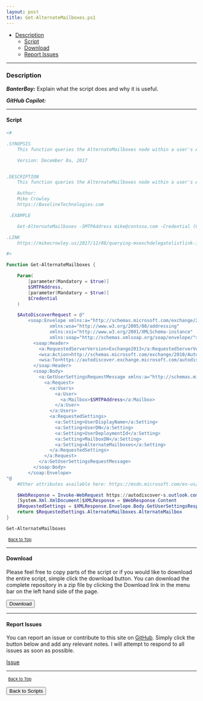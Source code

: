 ```yaml
---
layout: post
title: Get-AlternateMailboxes.ps1
---
```


- [Description](#description)
  - [Script](#script)
  - [Download](#download)
  - [Report Issues](#report-issues)

---

### Description

**_BanterBoy:_** Explain what the script does and why it is useful.

**_GitHub Copilot:_**

---

#### Script

```powershell
<#

.SYNOPSIS
    This function queries the AlternateMailboxes node within a user's AutoDiscover response. See the link for details.

    Version: December 8a, 2017


.DESCRIPTION
    This function queries the AlternateMailboxes node within a user's AutoDiscover response. See the link for details.

    Author:
    Mike Crowley
    https://BaselineTechnologies.com

 .EXAMPLE

    Get-AlternateMailboxes -SMTPAddress mike@contoso.com -Credential (Get-Credential)

.LINK
    https://mikecrowley.us/2017/12/08/querying-msexchdelegatelistlink-in-exchange-online-with-powershell/

#>

Function Get-AlternateMailboxes {

    Param(
        [parameter(Mandatory = $true)]
        $SMTPAddress,
        [parameter(Mandatory = $true)]
        $Credential
    )

    $AutoDiscoverRequest = @"
        <soap:Envelope xmlns:a="http://schemas.microsoft.com/exchange/2010/Autodiscover"
                xmlns:wsa="http://www.w3.org/2005/08/addressing"
                xmlns:xsi="http://www.w3.org/2001/XMLSchema-instance"
                xmlns:soap="http://schemas.xmlsoap.org/soap/envelope/">
          <soap:Header>
            <a:RequestedServerVersion>Exchange2013</a:RequestedServerVersion>
            <wsa:Action>http://schemas.microsoft.com/exchange/2010/Autodiscover/Autodiscover/GetUserSettings</wsa:Action>
            <wsa:To>https://autodiscover.exchange.microsoft.com/autodiscover/autodiscover.svc</wsa:To>
          </soap:Header>
          <soap:Body>
            <a:GetUserSettingsRequestMessage xmlns:a="http://schemas.microsoft.com/exchange/2010/Autodiscover">
              <a:Request>
                <a:Users>
                  <a:User>
                    <a:Mailbox>$SMTPAddress</a:Mailbox>
                  </a:User>
                </a:Users>
                <a:RequestedSettings>
                  <a:Setting>UserDisplayName</a:Setting>
                  <a:Setting>UserDN</a:Setting>
                  <a:Setting>UserDeploymentId</a:Setting>
                  <a:Setting>MailboxDN</a:Setting>
                  <a:Setting>AlternateMailboxes</a:Setting>
                </a:RequestedSettings>
              </a:Request>
            </a:GetUserSettingsRequestMessage>
          </soap:Body>
        </soap:Envelope>
"@
    #Other attributes available here: https://msdn.microsoft.com/en-us/library/microsoft.exchange.webservices.autodiscover.usersettingname(v=exchg.80).aspx

    $WebResponse = Invoke-WebRequest https://autodiscover-s.outlook.com/autodiscover/autodiscover.svc -Credential $Credential -Method Post -Body $AutoDiscoverRequest -ContentType 'text/xml; charset=utf-8'
    [System.Xml.XmlDocument]$XMLResponse = $WebResponse.Content
    $RequestedSettings = $XMLResponse.Envelope.Body.GetUserSettingsResponseMessage.Response.UserResponses.UserResponse.UserSettings.UserSetting
    return $RequestedSettings.AlternateMailboxes.AlternateMailbox
}

Get-AlternateMailboxes
```

<span style="font-size:11px;"><a href="#"><i class="fas fa-caret-up" aria-hidden="true" style="color: white; margin-right:5px;"></i>Back to Top</a></span>

---

#### Download

Please feel free to copy parts of the script or if you would like to download the entire script, simple click the download button. You can download the complete repository in a zip file by clicking the Download link in the menu bar on the left hand side of the page.

<button class="btn" type="submit" onclick="window.open('/PowerShell/scripts/activeDirectory/Get-AlternateMailboxes.ps1')">
    <i class="fa fa-cloud-download-alt">
    </i>
        Download
</button>

---

#### Report Issues

You can report an issue or contribute to this site on <a href="https://github.com/BanterBoy/scripts-blog/issues">GitHub</a>. Simply click the button below and add any relevant notes. I will attempt to respond to all issues as soon as possible.

<!-- Place this tag where you want the button to render. -->

<a class="github-button" href="https://github.com/BanterBoy/scripts-blog/issues/new?title=Get-AlternateMailboxes.ps1&body=There is a problem with this function. Please find details below." data-show-count="true" aria-label="Issue BanterBoy/scripts-blog on GitHub">Issue</a>

---

<span style="font-size:11px;"><a href="#"><i class="fas fa-caret-up" aria-hidden="true" style="color: white; margin-right:5px;"></i>Back to Top</a></span>

<a href="/menu/_pages/scripts.html">
    <button class="btn">
        <i class='fas fa-reply'>
        </i>
            Back to Scripts
    </button>
</a>

[1]: http://ecotrust-canada.github.io/markdown-toc
[2]: https://github.com/googlearchive/code-prettify
